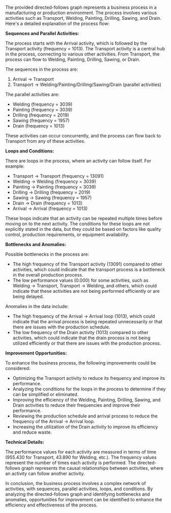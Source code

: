The provided directed-follows graph represents a business process in a manufacturing or production environment. The process involves various activities such as Transport, Welding, Painting, Drilling, Sawing, and Drain. Here's a detailed explanation of the process flow:

**Sequences and Parallel Activities:**

The process starts with the Arrival activity, which is followed by the Transport activity (frequency = 1013). The Transport activity is a central hub in the process, connecting to various other activities. From Transport, the process can flow to Welding, Painting, Drilling, Sawing, or Drain.

The sequences in the process are:

1. Arrival -> Transport
2. Transport -> Welding/Painting/Drilling/Sawing/Drain (parallel activities)

The parallel activities are:

* Welding (frequency = 3039)
* Painting (frequency = 3039)
* Drilling (frequency = 2019)
* Sawing (frequency = 1957)
* Drain (frequency = 1013)

These activities can occur concurrently, and the process can flow back to Transport from any of these activities.

**Loops and Conditions:**

There are loops in the process, where an activity can follow itself. For example:

* Transport -> Transport (frequency = 13091)
* Welding -> Welding (frequency = 3039)
* Painting -> Painting (frequency = 3039)
* Drilling -> Drilling (frequency = 2019)
* Sawing -> Sawing (frequency = 1957)
* Drain -> Drain (frequency = 1013)
* Arrival -> Arrival (frequency = 1013)

These loops indicate that an activity can be repeated multiple times before moving on to the next activity. The conditions for these loops are not explicitly stated in the data, but they could be based on factors like quality control, production requirements, or equipment availability.

**Bottlenecks and Anomalies:**

Possible bottlenecks in the process are:

* The high frequency of the Transport activity (13091) compared to other activities, which could indicate that the transport process is a bottleneck in the overall production process.
* The low performance values (0.000) for some activities, such as Welding -> Transport, Transport -> Welding, and others, which could indicate that these activities are not being performed efficiently or are being delayed.

Anomalies in the data include:

* The high frequency of the Arrival -> Arrival loop (1013), which could indicate that the arrival process is being repeated unnecessarily or that there are issues with the production schedule.
* The low frequency of the Drain activity (1013) compared to other activities, which could indicate that the drain process is not being utilized efficiently or that there are issues with the production process.

**Improvement Opportunities:**

To enhance the business process, the following improvements could be considered:

* Optimizing the Transport activity to reduce its frequency and improve its performance.
* Analyzing the conditions for the loops in the process to determine if they can be simplified or eliminated.
* Improving the efficiency of the Welding, Painting, Drilling, Sawing, and Drain activities to reduce their frequencies and improve their performance.
* Reviewing the production schedule and arrival process to reduce the frequency of the Arrival -> Arrival loop.
* Increasing the utilization of the Drain activity to improve its efficiency and reduce waste.

**Technical Details:**

The performance values for each activity are measured in terms of time (955.430 for Transport, 43.890 for Welding, etc.). The frequency values represent the number of times each activity is performed. The directed-follows graph represents the causal relationships between activities, where an activity can follow another activity.

In conclusion, the business process involves a complex network of activities, with sequences, parallel activities, loops, and conditions. By analyzing the directed-follows graph and identifying bottlenecks and anomalies, opportunities for improvement can be identified to enhance the efficiency and effectiveness of the process.